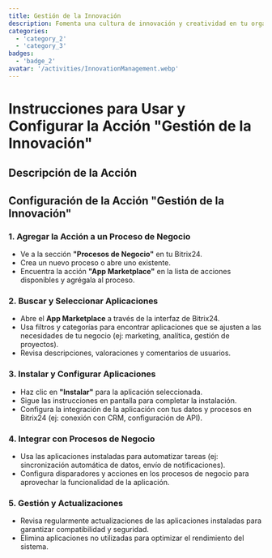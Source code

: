 ```yaml
---
title: Gestión de la Innovación
description: Fomenta una cultura de innovación y creatividad en tu organización.
categories: 
  - 'category_2'
  - 'category_3'
badges:
  - 'badge_2'
avatar: '/activities/InnovationManagement.webp'
---
```

# Instrucciones para Usar y Configurar la Acción "Gestión de la Innovación"

## Descripción de la Acción

## **Configuración de la Acción "Gestión de la Innovación"**

### 1. Agregar la Acción a un Proceso de Negocio
- Ve a la sección **"Procesos de Negocio"** en tu Bitrix24.
- Crea un nuevo proceso o abre uno existente.
- Encuentra la acción **"App Marketplace"** en la lista de acciones disponibles y agrégala al proceso.

### 2. Buscar y Seleccionar Aplicaciones
- Abre el **App Marketplace** a través de la interfaz de Bitrix24.
- Usa filtros y categorías para encontrar aplicaciones que se ajusten a las necesidades de tu negocio (ej: marketing, analítica, gestión de proyectos).
- Revisa descripciones, valoraciones y comentarios de usuarios.

### 3. Instalar y Configurar Aplicaciones
- Haz clic en **"Instalar"** para la aplicación seleccionada.
- Sigue las instrucciones en pantalla para completar la instalación.
- Configura la integración de la aplicación con tus datos y procesos en Bitrix24 (ej: conexión con CRM, configuración de API).

### 4. Integrar con Procesos de Negocio
- Usa las aplicaciones instaladas para automatizar tareas (ej: sincronización automática de datos, envío de notificaciones).
- Configura disparadores y acciones en los procesos de negocio para aprovechar la funcionalidad de la aplicación.

### 5. Gestión y Actualizaciones
- Revisa regularmente actualizaciones de las aplicaciones instaladas para garantizar compatibilidad y seguridad.
- Elimina aplicaciones no utilizadas para optimizar el rendimiento del sistema.